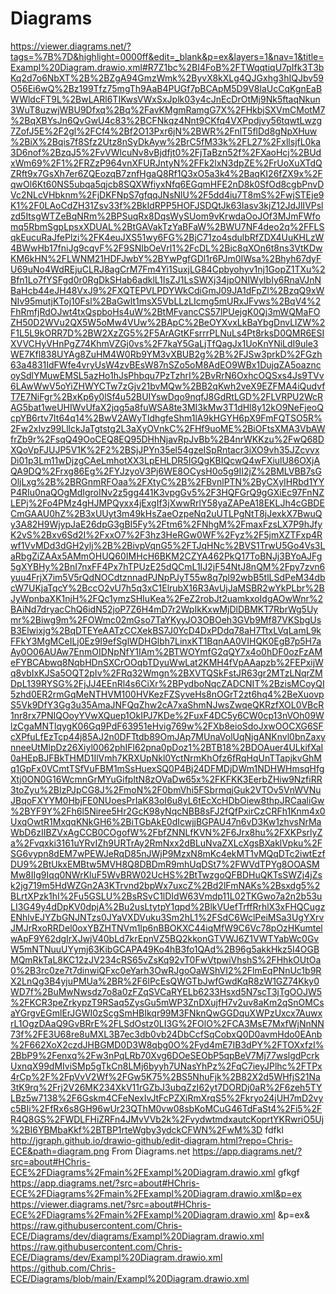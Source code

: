 # Diagrams
https://viewer.diagrams.net/?tags=%7B%7D&highlight=0000ff&edit=_blank&p=ex&layers=1&nav=1&title=Exampl%20Diagram.drawio.xml#R7Z1bc%2BI4FoB%2FTWqqtiqU7pIfk3T3bKq2d7o6NbXT%2B%2BZgA94GmzWmk%2ByvX8kXLg4QJGxhg3hIQJbv59O56Ei6wQ%2Bz199Tfz75mgTh9AaB4PUGf7pBCApM5D9V8laUcCqKgnEaBWWldcFT9L%2BwLARl6TIKwsVWxSxJplk03y4cJnEcDrOtMj9Nk5ftaqNkun3WuT8uzwjWBU9Dfxq%2Bq%2FavKMgmRamgG7X%2FHkbjSXVmCMotM7%2BqXBYsJn6QvGwU4c83%2BCFNkqz4Nnt9CKfq4VXPpdjvy56tqwtLwzg7ZofJ5E%2F2gl%2FCf4%2Bf2O13Pxr6jN%2BWR%2FnlT5flDd8gNpXHuw%2BiX%2Bqis7f8Sfz2Utz8nSyDkAyw%2BrC5fM33k%2FL27%2FxllsjfL0ka3D6nof%2BzqJ5%2FvVWlcuNv8vBjdfjt0%2FjTaBzn52f%2FXaoHcj%2BUdxWm69%2F1%2FRZzP964vnXFURJntyN%2FFk2lxN3dpZE%2FrUoXuXTdQZRft9x7GsXh7er6ZQEozqB7znfHgaQ8Rf1Q3xO5a3k4%2BaqKI26fZX9x%2FqwOl6Kt60NS5ubqa5qjcb8SQXWfiyxNfq6EGqmHFE2nD8k0SfOd8cgbPnvDVc2NLcVHbknm%2FjDKFNpS7gfqqJNsNlU%2F5dd4iu7T8mS%2FwjSTEje9K1%2F0LAoCdZH31Zsv33f%2BkIdRPP5HOFJSDQtJk63Iasv3kjZ12JdJlIVPslzd5ItsgWTZeBqNRm%2BPSuqRx8DqsWySUom9vKrwdaOoJOf3MJmFWfomq5RbmSgpLpsxXDUAL%2BtGAVakTzYaBFaW%2BWU7NF4deo2q%2FFLSqkEucuRaJfePlzi%2FK4euJXS51wy6FG%2BjC71zo4sdulbRfZDX4UuKHLzW4BWwHb17fniJg9cqvF%2F9SNIbOeVrl1%2FcDL%2Bic8qXOn6t8ns3VtKDwKM6kHN%2FLWNM21HDFJwbY%2BYwPgfGDl1r6PJm0IWsa%2Bhyh67dyFU69uNo4WdREjuCLRJ8agCrM7Fm4Yi1SuxjLG84Cpbyohyv1nj1GopZ1TXu%2Bfn1Lo7fYSFgd0r0RgDkSHab6adklL1IsZJ1LsSWXj34jpONIWyIbIy6RnaVJnNBaHcb44eJH48VxJ9%2FXQTEPVLPDYWkCdiGmJ09JA1dFpZl%2BzqQ9xWNIv95mutjKToj10Fsl%2BaGwlt1msX5VbLLzLIcmg5mURxJFvws%2BqV4%2FhRmfjRdOJwt4txQspboHs4uW%2BtMFvancCS57lPUejgK0Qj3mWQMaFOZH50D2WVu2QX5W5oMw4VUw%2BApC%2BeOYXvxLkBaYbgDnvLlZW%2F1L5L9kORR7D%2BW2XzZG5%2F5ArAGtKFsrrrPLNuLs4Pt8rksD0QMR6ESIXVVCHyVHnPgZ74KhmVZGj0vs%2F7kaY5GaLjTfQagJx1UoKnYNiLdI9ule3WE7Kfl838UYAg8ZuHM4W0Rb9YM3vXBUB2g%2B%2FJSw3prkD%2FGzh63a4831IdFWfe4vryUsW4zvBEsW87nSZo5oM8AdEO9WBx1DujqZA5oazncoySdlYMuwEMSL5azHo1hJsPhbqu7PzTzhrI%2BvRrN6OxhcOQSxs4Js9TVv6LAwWwV5oYiZHWYCTw7zGjv21bvMQw%2BB2qKwh2veX9EZFMA4iQudvfT7E7NiFgr%2BxKp6y0lSf4u52BUIYswDqo9nqfJ8GdRtLGD%2FLVRPU2WcRAG5bat1weUHIWvUfaX2jqg5a8fuWSA8te3MI3kMw3T1dHl8y12kO9NeFjeoQcpYB6rtv7It64q14%2BwV2AWyTIdhgfeShm1lA9kHGYH6pX9FmFQTSO5R%2Fw2xIvz99LllckJaTgtstg2L3aXyOVnkC%2FHf9uoME%2BiOFtsXMA3VbAWfrZb9r%2FsqQ49OoCEQ8EQ95DHhNjavRpJvBb%2B4nrWKKzu%2FwQ68DXQoVpFJUJP5V1K%2F2%2BSjJPYn35el54gzeISpRntacr3iXO9vh35JZcvvxDi01p3Lm11wDjzgCAeLmhotXX3LpEHLDR5IGQgKBIQcwQ4wFXiulU86OXjAQA9DQ%2Frxg86Eg%2FYJzyoV3Pj6WE8OCysH0o5g9II2jZ%2BMLVBB7sGOljLxg%2B%2BRGnmRFOaa%2FXtyC%2B%2FBvnlPTN%2ByCXyIHRbd1YYP4RIu0naQOgMdIgroINv2z5gg441K3vpgGv5%2F3HQFGrQ9gGXiEc97FnNZLEPj%2Fo4PMz4gHJMPQyxx4jExgIf3jXwwRrlY58yaZAPeA18EKLJh4cGBDECmGAAU0hZ%2B3xUUyt3m49kHsZaeOzpeNq2uUTLPgNtT8jJexkX7BwuQy3A82H9WjypJaE26dpG3gBI5Fy%2Ftm6%2FNhgM%2FmaxFzsLX7P9hJfyK2vS%2Bxv6Sd2I%2FxxO7%2F3hz3HeRGw0WF%2Fyz%2F5jmXZTFxp4Rwf1VvMDd3dGH2ylj%2B%2BivpVqnG5%2FTJqHNc%2BVS1TrwU5Go4Vs3LaRbgZiZAAx5AMmOHUQ60IMHcH6BKM2CZYA462PkQ17ToBNJj3BYoAJFg5gXYBHy%2BnI7nxFF4Px7hTPUzE25dQCmL1IJ2jF54NtJ8nQM%2Fpy7zvn6yuu4FrjX7im5V5rQdNOCdtznnadPJNpPJyT55w8q7pl92wbB5tlLSdPeM34dbcW7UKjaTqcY%2BccO2vU7h5q3xC1ElrubX16R3AvUjJaMSBR2wYkPLbr%2BJyWpnbaXK1njH%2FQc1ymzSHIuKea%2FeZ2robJt2uamkxoIdgAOwWnr%2BAiNd7dryacChQ6idN52joP7Z6H4mD7r2WpIkKxwMjDlDBMKT7RbrWg5Uymr%2Biwg9m%2FOWmc02mGso7TaYKyyJO3OBOeh3GVb9Mf87VKSbgUsB3Elwixjg%2BqDTEYeAATzCCXekBS7J0YcD4DxPDdq78aH7TtxLVqLamL9kFFkY3MgMCeILj0Ez9I9efSglWDHGlbh7LinxKT1BqnAA0VIHQK0EgB7p5H7aAy0O06AUAw7EnmOIDNpNfY1IAm%2BTWOYmfG2qQY7x4o0hDF0ozFzAMeFYBCAbwq8NqbHDnSXCrOOqbTDyuWwLat2KMH4fVpAAapzb%2FEPxijWq8vbIxKJSa5OQT2pIv%2FRq32Wmgn%2BXVTQSkFstJR63gr2MTzLNqrZMDpL139RYSG%2FjJJ4EEnRl4s6CiXr%2BPydboNqcZADCNIT%2BzisMCoyQI5zhd0ER2rmGqMeNTHVM100HVKezFZSyveHs8nOGrT2zt6hq4%2BeXuovpS5Vk9DfY3Gg3u35AmaJNFQqZhw2cA7xaShmNJwsZwqeQKRzfXOL0VBcR1nr8rx7PNIQOoyYVwXQuep1OkIPJ7KDe%2FuxF4DC5y6CW0cp13nVOh09WlzCgaMNTlqygK06Gq9PdF63951eHvig769w%2FXb8eioSdoJxwOOCXG6SFcXPfuLfEzTcp44j85AJ2n0DFTtdb89OmJAp7MUnaVolUqNjgANKnvl0bnZaxynneeUtMlpDz26Xiyl0062phIFl62pna0pDoz1%2BTB18%2BDOAuer4ULkifXaI0aHEpBJFBkTHMD1IlVmh7KRXUpNkl0YctNrmKhOfz6fRqHqUnTTapjkvGhMq1GpFx0VCmtTSfVuFBM1mSsHuexSQ0P4Bj24DFMDjDWm1NDHWHmsqHfgXtj0ON0G16WcmnGrMYuGifpltN8zOVaDw65x%2FKFKK3EerbZHiw9NzfiRR3toZyu%2BIzPJpCG8J%2FmoN%2F0bmVhi5FSbrmqjGuk2VTOv5VnWVNuJBqoFXYYM0HbjFE0NUoesPrIaK83oI6u8yL6tEcXcHDbOiew8thpJRCaaliGw%2BYF9Y%2Fh6l5Niree5Hr2GcK98yNqcNBB8sFJ2fQfPxirCzCRFh1Knm4x0UxqOwtR1MxqqKNkGH6%2BiTGbAkE0dIcwjjBGPAU47n6vD3Kw1zhvsNrMaWbD6zIIBZVxAgCCB0COgofW%2FbfZNNLfKVN%2F6Jrx8hu%2FXKPsrlyZa%2Fvqxki3161uYRvIZh9URTrAy2RmNxx2dBLuNvaZXLcXgsBXaklVpku%2FSG6vypn8dEM7wPEWJeRqD85nJWjP9MzxN8mKc4ekMT1vMQqDTc2iwtEzfDU9%2BtUkxEMBtw5MVH8Q8DBDmR9mhUqDSt7%2FWVdTPYg8OOASMMw8IIg9Iqq0NWrKluF5WvBRW02UcHS%2BtTwzgoQFBDHuQKTsSWZj4jZsk2jg719m5HdWZGn2A3KTrvnd2bpWx7uxcZ%2Bd2lFmNAKs%2Bsxdg5%2BLrtXPzk1hI%2Fu5GSLU%2BsRSvC1lDIdW63Vmdp11L02TKGwo7a2n2b53uLI3G49y4dDpKV0dpjA%2Bu2usLtytpY1qpd%2BlkVUefTrffRrhlX3xFHQCugzENhlvEJYZbGNJNTzs0JYaVXDVuku3Sm2hL1%2FSdC6WclPeiMSa3UgYXrvJMJrRxoRRDel0oxYBZHTNVm1lp6nBBOKXC44iqMfW9C6Vc78pOzHKumtelwApF9Y62dgIrXJwjV40bLd7krEpnVZ5BQ2kkonGTVWJ6Z1VWTYabWc0GvW5mNTNuuUYymj63KibGCAPA49Ko4hB3fo1QAd%2B96g5akkHkz5I4OGBMQmRkTaL8KC12zJV234cRS65vZsKq92vT0FwVtpwiVhshS%2FHhkOUtOa0%2B3rc0ze7t7dinwiQFxc0eYarh3OwRJgoOaWShVI2%2FlmEqPNnUc1b9RX2LnQg3B4yjuPMUa%2BR%2F6lPcEsQWGTbJwfGwdKqR8zW1GZ74Kky0WD7f%2BuMwNwsdz7o8a0zFZqSVCaRYELb6233Hsxd5N7scT3jTgOOJW5%2FKCR3peZrkypzT9RSaq5ZysGu5mWP3ZnDXujfH7v2uv8aKm2qSnOMCsaYGrgvEGmlErJGWI0zScgSmHBIkqr99M3FNknQwGGDquXWPzUxcx7AuwxrL1OgzDAaQ9GvBRrE%2FLSdOstz0LI3G%2FOlO%2FCA3MsE7MxfWjNnNN73f%2FE3U68re8uMXL3B7ec3db0vb24DbCcfSqCobxQ0D0avmHdo0EAnb%2F662XoX2czdJHBGMD0D3W8qbg0O%2Fyd4mE7IB3dPY%2FTOXxfzI%2BbP9%2Fenxq%2Fw3nPqLRb70Xvg6DOeSEObP5qpBeV7Mj77wslgdPcrkUxnqX99dMIviSMp5gTkCn8LMj6byyh7UNasYhPz%2FqC7ieyJPlhc%2FTPx4rCp%2F%2FpVvV2Wf%2FGw5K75%2BS5NhuFjk%2B82X2d5WHfjS21Na3tK9rq%2Frj2V26MK234XkV11rGZbJ3ubqZzI62yt7DORDj0aR%2F6zeh5TYLBz5w7138%2F6Gskm4CFeNexIvJtFcPZXiRmXrqS5%2Fkryo24jUH7mD2vyc5BIi%2FfRx6s8GH96wUr23QThM0vw08sbKoMCuG46TdFaSt4%2Fi5%2FR4Q8GS%2FWDLFHiZRFn4JMvVVb2k%2FvydwtmdxautcKoprtYKRwriO5Uj%2BI6YBMbaKkf%2BTBP1rteWgby3ydckCFWN%2FwM%3D
fdfkl
http://jgraph.github.io/drawio-github/edit-diagram.html?repo=Chris-ECE&path=diagram.png
From Diagrams.net
https://app.diagrams.net/?src=about#HChris-ECE%2FDiagrams%2Fmain%2FExampl%20Diagram.drawio.xml
gfkgf
https://app.diagrams.net/?src=about#HChris-ECE%2FDiagrams%2Fmain%2FExampl%20Diagram.drawio.xml&p=ex
https://viewer.diagrams.net/?src=about#HChris-ECE%2FDiagrams%2Fmain%2FExampl%20Diagram.drawio.xml
&p=ex&
https://raw.githubusercontent.com/Chris-ECE/Diagrams/dev/diagrams/Exampl%20Diagram.drawio.xml
https://raw.githubusercontent.com/Chris-ECE/Diagrams/dev/Exampl%20Diagram.drawio.xml
https://github.com/Chris-ECE/Diagrams/blob/main/Exampl%20Diagram.drawio.xml
